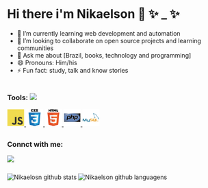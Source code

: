 # Hi there i'm Nikaelson 👋 ✨ _ ✨ 

- 🌱 I’m currently learning web development and automation
- 👯 I’m looking to collaborate on open source projects and learning communities 
- 💬 Ask me about [Brazil, books, technology and programming]
- 😄 Pronouns: Him/his
- ⚡ Fun fact: study, talk and know stories

#
<h3 align="left">Tools: <img src="https://media.giphy.com/media/WUlplcMpOCEmTGBtBW/giphy.gif" width="30"></h3>
<p align="left"> 
<a href="https://developer.mozilla.org/en-US/docs/Web/JavaScript" target="_blank"> <img src="https://raw.githubusercontent.com/devicons/devicon/master/icons/javascript/javascript-original.svg" alt="javascript" width="40" height="40"/> </a>	
<a href="https://www.w3schools.com/css/" target="_blank"> <img src="https://raw.githubusercontent.com/devicons/devicon/master/icons/css3/css3-original-wordmark.svg" alt="css3" width="40" height="40"/> </a>
<a href="https://www.w3.org/html/" target="_blank"> <img src="https://raw.githubusercontent.com/devicons/devicon/master/icons/html5/html5-original-wordmark.svg" alt="html5" width="40" height="40"/> </a> 
<a href="https://www.php.net" target="_blank"> <img src="https://raw.githubusercontent.com/devicons/devicon/master/icons/php/php-original.svg" alt="php" width="40" height="40"/>
<a href="https://www.mysql.com/" target="_blank"> <img src="https://raw.githubusercontent.com/devicons/devicon/master/icons/mysql/mysql-original-wordmark.svg" alt="mysql" width="40" height="40"/> </a>

##
### Connct with me:
<a href = "mailto:nikaelsonpassos01@gmail.com"><img
src="https://img.shields.io/badge/Gmail-D14836?style=for-the-badge&logo=gmail&logoColor=white" target="_blank"></a>

###
![Nikaelosn github stats](https://github-readme-stats.vercel.app/api?username=Nikaelson&show_icons=true&theme=radical)
![Nikaelson github languagens](https://github-readme-stats.vercel.app/api/top-langs/?username=Nikaelson&layout=compact&langs_count=7&theme=dark)
